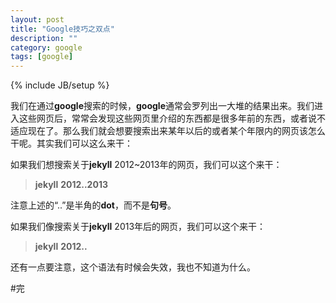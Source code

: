 ```yaml
---
layout: post
title: "Google技巧之双点"
description: ""
category: google
tags: [google]
---
```

{% include JB/setup %}

我们在通过**google**搜索的时候，**google**通常会罗列出一大堆的结果出来。我们进入这些网页后，常常会发现这些网页里介绍的东西都是很多年前的东西，或者说不适应现在了。那么我们就会想要搜索出来某年以后的或者某个年限内的网页该怎么干呢。其实我们可以这么来干：  

如果我们想搜索关于**jekyll** 2012~2013年的网页，我们可以这个来干：  

>**jekyll** **2012..2013**  

注意上述的“..”是半角的**dot**，而不是**句号**。  

如果我们像搜索关于**jekyll** 2013年后的网页，我们可以这个来干：  

>**jekyll** **2012..**  

还有一点要注意，这个语法有时候会失效，我也不知道为什么。  

#完